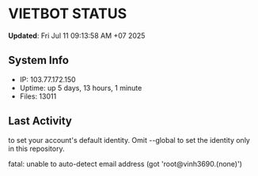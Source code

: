 # VIETBOT STATUS
**Updated**: Fri Jul 11 09:13:58 AM +07 2025

## System Info
- IP: 103.77.172.150
- Uptime: up 5 days, 13 hours, 1 minute
- Files: 13011

## Last Activity

to set your account's default identity.
Omit --global to set the identity only in this repository.

fatal: unable to auto-detect email address (got 'root@vinh3690.(none)')
